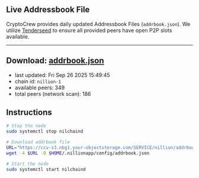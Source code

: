 ## Live Addressbook File

CryptoCrew provides daily updated Addressbook Files (`addrbook.json`). We utilize [Tenderseed](https://github.com/binaryholdings/tenderseed) to ensure all provided peers have open P2P slots available.

---
**Download: [addrbook.json](https://ccv-s3.nbg1.your-objectstorage.com/SERVICE/nillion/addrbook.json)**
---

- last updated: Fri Sep 26 2025 15:49:45
- chain id: `nillion-1`
- available peers: 349
- total peers (network scan): 186

## Instructions
```sh
# Stop the node
sudo systemctl stop nilchaind

# Download addrbook file
URL="https://ccv-s3.nbg1.your-objectstorage.com/SERVICE/nillion/addrbook.json"
wget -4 $URL -O $HOME/.nillionapp/config/addrbook.json

# Start the node
sudo systemctl start nilchaind
```
